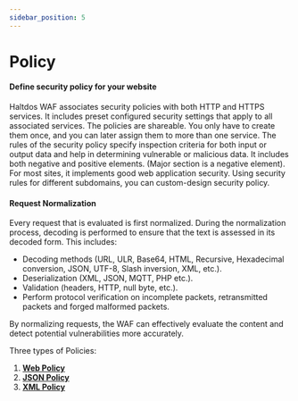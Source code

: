 ```yaml
---
sidebar_position: 5
---
```


# Policy

#### Define security policy for your website

Haltdos WAF associates security policies with both HTTP and HTTPS services. It includes preset configured security settings that apply to all associated services. The policies are shareable. You only have to create them once, and you can later assign them to more than one service. The rules of the security policy specify inspection criteria for both input or output data and help in determining vulnerable or malicious data. It includes both negative and positive elements. (Major section is a negative element). For most sites, it implements good web application security. Using security rules for different subdomains, you can custom-design security policy.

#### Request Normalization  

Every request that is evaluated is first normalized. During the normalization process, decoding is performed to ensure that the text is assessed in its decoded form. This includes:  

- Decoding methods (URL, ULR, Base64, HTML, Recursive, Hexadecimal conversion, JSON, UTF-8, Slash inversion, XML, etc.).  
- Deserialization (XML, JSON, MQTT, PHP etc.).  
- Validation (headers, HTTP, null byte, etc.).  
- Perform protocol verification on incomplete packets, retransmitted packets and forged malformed packets.

By normalizing requests, the WAF can effectively evaluate the content and detect potential vulnerabilities more accurately.

Three types of Policies:
1. [**Web Policy**](web_policy.md)
2. [**JSON Policy**](json_policy.md)
3. [**XML Policy**](xml_policy.md)
